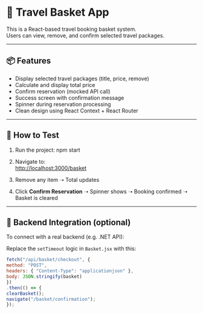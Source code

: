 # 🧳 Travel Basket App

This is a React-based travel booking basket system.  
Users can view, remove, and confirm selected travel packages.

---

## 📦 Features

- Display selected travel packages (title, price, remove)
- Calculate and display total price
- Confirm reservation (mocked API call)
- Success screen with confirmation message
- Spinner during reservation processing
- Clean design using React Context + React Router

---

## 🧪 How to Test

1. Run the project:
npm start


2. Navigate to:  
[http://localhost:3000/basket](http://localhost:3000/basket)

3. Remove any item ➝ Total updates

4. Click **Confirm Reservation** ➝ Spinner shows ➝ Booking confirmed ➝ Basket is cleared

---

## 🔌 Backend Integration (optional)

To connect with a real backend (e.g. .NET API):

Replace the `setTimeout` logic in `Basket.jsx` with this:

```js
fetch("/api/basket/checkout", {
method: "POST",
headers: { "Content-Type": "applicationjson" },
body: JSON.stringify(basket)
})
.then(() => {
clearBasket();
navigate("/basket/confirmation");
});
